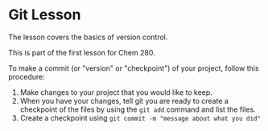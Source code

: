 # Git Lesson

The lesson covers the basics of version control.

This is part of the first lesson for Chem 280.

To make a commit (or "version" or "checkpoint") of your project, follow this procedure:

1. Make changes to your project that you would like to keep.
2. When you have your changes, tell git you are ready to create a checkpoint of the files by using the `git add` command and list the files.
3. Create a checkpoint using `git commit -m "message about what you did"`
